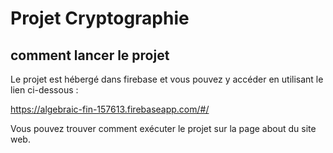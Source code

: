 # Projet Cryptographie

## comment lancer le projet 

Le projet est hébergé dans firebase et vous pouvez y accéder en utilisant le lien ci-dessous : 

https://algebraic-fin-157613.firebaseapp.com/#/

Vous pouvez trouver comment exécuter le projet sur la page about du site web.

